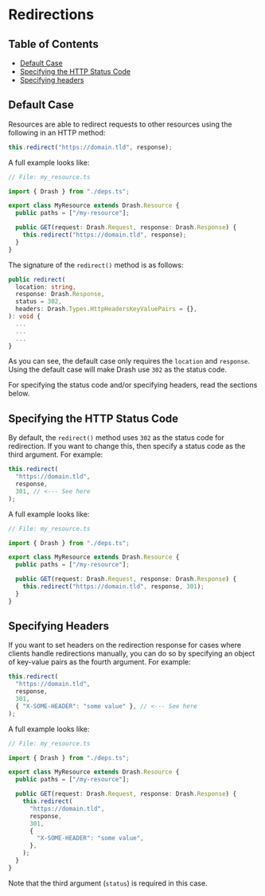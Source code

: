 # Redirections

## Table of Contents

- [Default Case](#default-case)
- [Specifying the HTTP Status Code](#specifying-the-http-status-code)
- [Specifying headers](#specifying-headers)

## Default Case

Resources are able to redirect requests to other resources using the following
in an HTTP method:

```typescript
this.redirect("https://domain.tld", response);
```

A full example looks like:

```typescript
// File: my_resource.ts

import { Drash } from "./deps.ts";

export class MyResource extends Drash.Resource {
  public paths = ["/my-resource"];

  public GET(request: Drash.Request, response: Drash.Response) {
    this.redirect("https://domain.tld", response);
  }
}
```

The signature of the `redirect()` method is as follows:

```typescript
public redirect(
  location: string,
  response: Drash.Response,
  status = 302,
  headers: Drash.Types.HttpHeadersKeyValuePairs = {},
): void {
  ...
  ...
  ...
}
```

As you can see, the default case only requires the `location` and `response`.
Using the default case will make Drash use `302` as the status code.

For specifying the status code and/or specifying headers, read the sections
below.

## Specifying the HTTP Status Code

By default, the `redirect()` method uses `302` as the status code for
redirection. If you want to change this, then specify a status code as the third
argument. For example:

```typescript
this.redirect(
  "https://domain.tld",
  response,
  301, // <--- See here
);
```

A full example looks like:

```typescript
// File: my_resource.ts

import { Drash } from "./deps.ts";

export class MyResource extends Drash.Resource {
  public paths = ["/my-resource"];

  public GET(request: Drash.Request, response: Drash.Response) {
    this.redirect("https://domain.tld", response, 301);
  }
}
```

## Specifying Headers

If you want to set headers on the redirection response for cases where clients
handle redirections manually, you can do so by specifying an object of key-value
pairs as the fourth argument. For example:

```typescript
this.redirect(
  "https://domain.tld",
  response,
  301,
  { "X-SOME-HEADER": "some value" }, // <--- See here
);
```

A full example looks like:

```typescript
// File: my_resource.ts

import { Drash } from "./deps.ts";

export class MyResource extends Drash.Resource {
  public paths = ["/my-resource"];

  public GET(request: Drash.Request, response: Drash.Response) {
    this.redirect(
      "https://domain.tld",
      response,
      301,
      {
        "X-SOME-HEADER": "some value",
      },
    );
  }
}
```

Note that the third argument (`status`) is required in this case.

